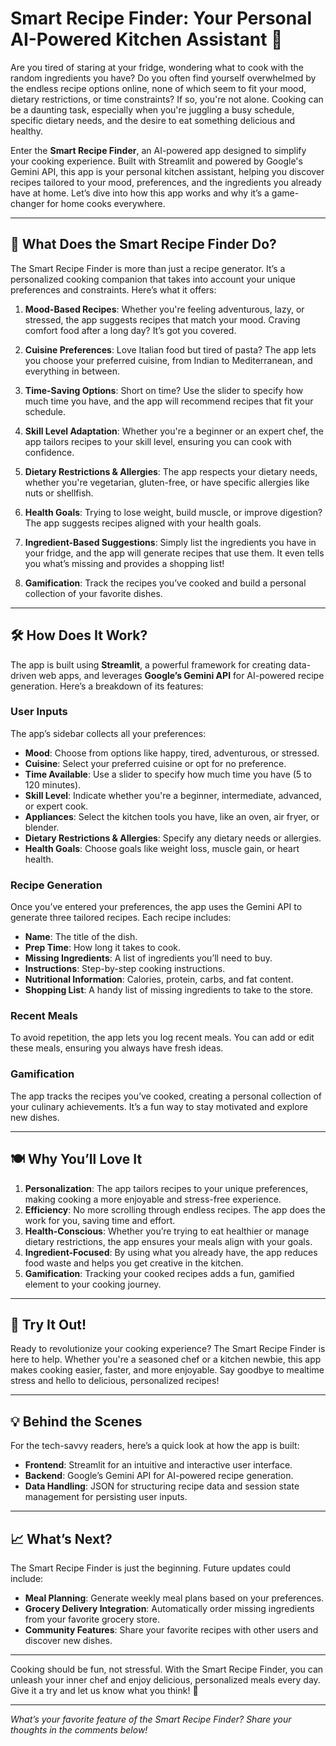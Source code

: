 # Smart Recipe Finder: Your Personal AI-Powered Kitchen Assistant 🍳

Are you tired of staring at your fridge, wondering what to cook with the random ingredients you have? Do you often find yourself overwhelmed by the endless recipe options online, none of which seem to fit your mood, dietary restrictions, or time constraints? If so, you're not alone. Cooking can be a daunting task, especially when you're juggling a busy schedule, specific dietary needs, and the desire to eat something delicious and healthy.

Enter the **Smart Recipe Finder**, an AI-powered app designed to simplify your cooking experience. Built with Streamlit and powered by Google's Gemini API, this app is your personal kitchen assistant, helping you discover recipes tailored to your mood, preferences, and the ingredients you already have at home. Let’s dive into how this app works and why it’s a game-changer for home cooks everywhere.

---

## 🎯 **What Does the Smart Recipe Finder Do?**

The Smart Recipe Finder is more than just a recipe generator. It’s a personalized cooking companion that takes into account your unique preferences and constraints. Here’s what it offers:

1. **Mood-Based Recipes**: Whether you're feeling adventurous, lazy, or stressed, the app suggests recipes that match your mood. Craving comfort food after a long day? It’s got you covered.

2. **Cuisine Preferences**: Love Italian food but tired of pasta? The app lets you choose your preferred cuisine, from Indian to Mediterranean, and everything in between.

3. **Time-Saving Options**: Short on time? Use the slider to specify how much time you have, and the app will recommend recipes that fit your schedule.

4. **Skill Level Adaptation**: Whether you're a beginner or an expert chef, the app tailors recipes to your skill level, ensuring you can cook with confidence.

5. **Dietary Restrictions & Allergies**: The app respects your dietary needs, whether you're vegetarian, gluten-free, or have specific allergies like nuts or shellfish.

6. **Health Goals**: Trying to lose weight, build muscle, or improve digestion? The app suggests recipes aligned with your health goals.

7. **Ingredient-Based Suggestions**: Simply list the ingredients you have in your fridge, and the app will generate recipes that use them. It even tells you what’s missing and provides a shopping list!

8. **Gamification**: Track the recipes you’ve cooked and build a personal collection of your favorite dishes.

---

## 🛠️ **How Does It Work?**

The app is built using **Streamlit**, a powerful framework for creating data-driven web apps, and leverages **Google’s Gemini API** for AI-powered recipe generation. Here’s a breakdown of its features:

### **User Inputs**
The app’s sidebar collects all your preferences:
- **Mood**: Choose from options like happy, tired, adventurous, or stressed.
- **Cuisine**: Select your preferred cuisine or opt for no preference.
- **Time Available**: Use a slider to specify how much time you have (5 to 120 minutes).
- **Skill Level**: Indicate whether you're a beginner, intermediate, advanced, or expert cook.
- **Appliances**: Select the kitchen tools you have, like an oven, air fryer, or blender.
- **Dietary Restrictions & Allergies**: Specify any dietary needs or allergies.
- **Health Goals**: Choose goals like weight loss, muscle gain, or heart health.

### **Recipe Generation**
Once you’ve entered your preferences, the app uses the Gemini API to generate three tailored recipes. Each recipe includes:
- **Name**: The title of the dish.
- **Prep Time**: How long it takes to cook.
- **Missing Ingredients**: A list of ingredients you’ll need to buy.
- **Instructions**: Step-by-step cooking instructions.
- **Nutritional Information**: Calories, protein, carbs, and fat content.
- **Shopping List**: A handy list of missing ingredients to take to the store.

### **Recent Meals**
To avoid repetition, the app lets you log recent meals. You can add or edit these meals, ensuring you always have fresh ideas.

### **Gamification**
The app tracks the recipes you’ve cooked, creating a personal collection of your culinary achievements. It’s a fun way to stay motivated and explore new dishes.

---

## 🍽️ **Why You’ll Love It**

1. **Personalization**: The app tailors recipes to your unique preferences, making cooking a more enjoyable and stress-free experience.
2. **Efficiency**: No more scrolling through endless recipes. The app does the work for you, saving time and effort.
3. **Health-Conscious**: Whether you’re trying to eat healthier or manage dietary restrictions, the app ensures your meals align with your goals.
4. **Ingredient-Focused**: By using what you already have, the app reduces food waste and helps you get creative in the kitchen.
5. **Gamification**: Tracking your cooked recipes adds a fun, gamified element to your cooking journey.

---

## 🚀 **Try It Out!**

Ready to revolutionize your cooking experience? The Smart Recipe Finder is here to help. Whether you're a seasoned chef or a kitchen newbie, this app makes cooking easier, faster, and more enjoyable. Say goodbye to mealtime stress and hello to delicious, personalized recipes!

---

## 💡 **Behind the Scenes**

For the tech-savvy readers, here’s a quick look at how the app is built:
- **Frontend**: Streamlit for an intuitive and interactive user interface.
- **Backend**: Google’s Gemini API for AI-powered recipe generation.
- **Data Handling**: JSON for structuring recipe data and session state management for persisting user inputs.

---

## 📈 **What’s Next?**

The Smart Recipe Finder is just the beginning. Future updates could include:
- **Meal Planning**: Generate weekly meal plans based on your preferences.
- **Grocery Delivery Integration**: Automatically order missing ingredients from your favorite grocery store.
- **Community Features**: Share your favorite recipes with other users and discover new dishes.

---

Cooking should be fun, not stressful. With the Smart Recipe Finder, you can unleash your inner chef and enjoy delicious, personalized meals every day. Give it a try and let us know what you think! 🍴

---

*What’s your favorite feature of the Smart Recipe Finder? Share your thoughts in the comments below!*